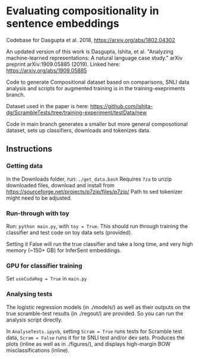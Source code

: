 # Evaluating compositionality in sentence embeddings
Codebase for Dasgupta et al. 2018, https://arxiv.org/abs/1802.04302

An updated version of this work is Dasgupta, Ishita, et al. "Analyzing machine-learned representations: A natural language case study." arXiv preprint arXiv:1909.05885 (2019).
Linked here: https://arxiv.org/abs/1909.05885

Code to generate Compositional dataset based on comparisons, SNLI data analysis and scripts for augmented training is in the training-exepriments branch.

Dataset used in the paper is here: https://github.com/ishita-dg/ScrambleTests/tree/training-experiment/testData/new

Code in main branch generates a smaller but more general composotional dataset, sets up classifiers, downloads and tokenizes data.

## Instructions ##
### Getting data ###
In the Downloads folder, run:
`./get_data.bash`
Requires `7za` to unzip downloaded files, download and install from https://sourceforge.net/projects/p7zip/files/p7zip/
Path to sed tokenizer might need to be adjusted.

### Run-through with toy ###
Run: `python main.py`, with `toy = True`.
This should run through training the classifier and test code on toy data sets (provided).

Setting it False will run the true classifier and take a long time, and very high memory (~150+ GB) for InferSent embeddings.

### GPU for classifier training ###
Set `useCudaReg = True` in `main.py`

### Analysing tests ###
The logistic regression models (in ./models/) as well as their outputs on the true scramble-test results (in ./regout/) are provided.
So you can run the analysis script directly.

In `AnalyseTests.ipynb`, setting `Scram = True` runs tests for Scramble test data, `Scram = False` runs it for te SNLI test and/or dev sets.
Produces the plots (inline as well as in ./figures/), and displays high-margin BOW misclassifications (inline).


